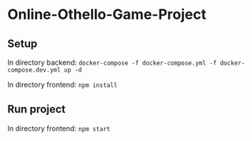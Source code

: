 # Online-Othello-Game-Project

## Setup
In directory backend: ``` docker-compose -f docker-compose.yml -f docker-compose.dev.yml up -d ```

In directory frontend: ```npm install ```

## Run project

In directory frontend: ``` npm start ```
